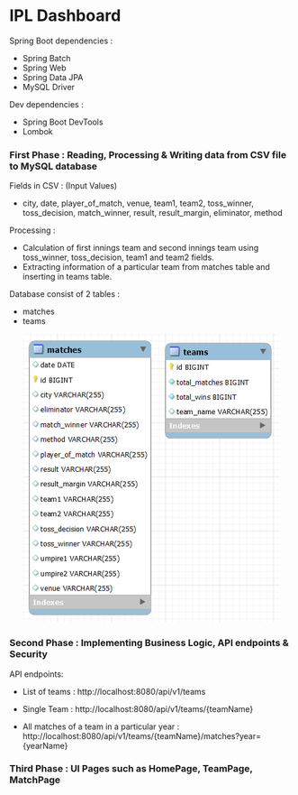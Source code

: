 # IPL Dashboard

Spring Boot dependencies :
- Spring Batch
- Spring Web
- Spring Data JPA
- MySQL Driver

Dev dependencies :
- Spring Boot DevTools
- Lombok

### First Phase : Reading, Processing & Writing data from CSV file to MySQL database

Fields in CSV : (Input Values)

- city, date, player_of_match, venue, 
team1, team2, toss_winner, toss_decision, 
match_winner, result, result_margin, eliminator, method

Processing :

- Calculation of first innings team and second innings team using toss_winner, toss_decision, 
team1 and team2 fields.
- Extracting information of a particular team from matches table and inserting in teams table.

Database consist of 2 tables :

- matches
- teams

<div style="text-align: center;">
  <img src="./src/main/resources/table.png" alt="Match and Team table" style="border-radius: 10px;">
</div>

### Second Phase : Implementing Business Logic, API endpoints & Security

API endpoints:

- List of teams : 
http://localhost:8080/api/v1/teams

- Single Team : 
http://localhost:8080/api/v1/teams/{teamName}

- All matches of a team in a particular year : 
http://localhost:8080/api/v1/teams/{teamName}/matches?year={yearName}

### Third Phase : UI Pages such as HomePage, TeamPage, MatchPage